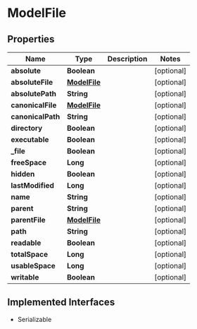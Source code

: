 

# ModelFile


## Properties

| Name | Type | Description | Notes |
|------------ | ------------- | ------------- | -------------|
|**absolute** | **Boolean** |  |  [optional] |
|**absoluteFile** | [**ModelFile**](ModelFile.md) |  |  [optional] |
|**absolutePath** | **String** |  |  [optional] |
|**canonicalFile** | [**ModelFile**](ModelFile.md) |  |  [optional] |
|**canonicalPath** | **String** |  |  [optional] |
|**directory** | **Boolean** |  |  [optional] |
|**executable** | **Boolean** |  |  [optional] |
|**_file** | **Boolean** |  |  [optional] |
|**freeSpace** | **Long** |  |  [optional] |
|**hidden** | **Boolean** |  |  [optional] |
|**lastModified** | **Long** |  |  [optional] |
|**name** | **String** |  |  [optional] |
|**parent** | **String** |  |  [optional] |
|**parentFile** | [**ModelFile**](ModelFile.md) |  |  [optional] |
|**path** | **String** |  |  [optional] |
|**readable** | **Boolean** |  |  [optional] |
|**totalSpace** | **Long** |  |  [optional] |
|**usableSpace** | **Long** |  |  [optional] |
|**writable** | **Boolean** |  |  [optional] |


## Implemented Interfaces

* Serializable


